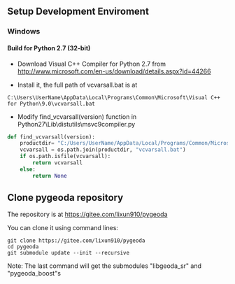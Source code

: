 

## Setup Development Enviroment 

### Windows

#### Build for Python  2.7 (32-bit)

* Download Visual C++ Compiler for Python 2.7 from http://www.microsoft.com/en-us/download/details.aspx?id=44266

* Install it, the full path of vcvarsall.bat is at

```
C:\Users\UserName\AppData\Local\Programs\Common\Microsoft\Visual C++ for Python\9.0\vcvarsall.bat
```

* Modify find_vcvarsall(version) function in Python27\Lib\distutils\msvc9compiler.py

```python
def find_vcvarsall(version):
    productdir= "C:/Users/UserName/AppData/Local/Programs/Common/Microsoft/Visual C++ for Python/9.0"
    vcvarsall = os.path.join(productdir, "vcvarsall.bat")
    if os.path.isfile(vcvarsall):
        return vcvarsall
    else:
        return None
```

## Clone pygeoda repository

The repository  is at https://gitee.com/lixun910/pygeoda

You can clone it using command lines:

```
git clone https://gitee.com/lixun910/pygeoda
cd pygeoda
git submodule update --init --recursive
```

Note: The last command will get the submodules "libgeoda_sr" and "pygeoda_boost"s




